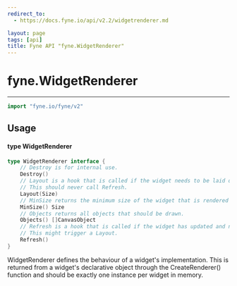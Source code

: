 ```yaml
---
redirect_to:
  - https://docs.fyne.io/api/v2.2/widgetrenderer.md

layout: page
tags: [api]
title: Fyne API "fyne.WidgetRenderer"
---
```



# fyne.WidgetRenderer
---
```go
import "fyne.io/fyne/v2"
```

## Usage

#### type WidgetRenderer

```go
type WidgetRenderer interface {
	// Destroy is for internal use.
	Destroy()
	// Layout is a hook that is called if the widget needs to be laid out.
	// This should never call Refresh.
	Layout(Size)
	// MinSize returns the minimum size of the widget that is rendered by this renderer.
	MinSize() Size
	// Objects returns all objects that should be drawn.
	Objects() []CanvasObject
	// Refresh is a hook that is called if the widget has updated and needs to be redrawn.
	// This might trigger a Layout.
	Refresh()
}
```

WidgetRenderer defines the behaviour of a widget's implementation. This is returned from a widget's declarative object through the CreateRenderer() function and should be exactly one instance per widget in memory.
